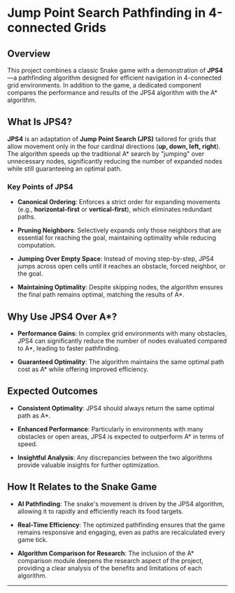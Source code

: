 # Jump Point Search Pathfinding in 4-connected Grids

## Overview

This project combines a classic Snake game with a demonstration of **JPS4**—a pathfinding algorithm designed for efficient navigation in 4-connected grid environments. In addition to the game, a dedicated component compares the performance and results of the JPS4 algorithm with the A\* algorithm.

## What Is JPS4?

**JPS4** is an adaptation of **Jump Point Search (JPS)** tailored for grids that allow movement only in the four cardinal directions (**up, down, left, right**). The algorithm speeds up the traditional A\* search by "jumping" over unnecessary nodes, significantly reducing the number of expanded nodes while still guaranteeing an optimal path.

### Key Points of JPS4

- **Canonical Ordering**: Enforces a strict order for expanding movements (e.g., **horizontal-first** or **vertical-first**), which eliminates redundant paths.
- **Pruning Neighbors**: Selectively expands only those neighbors that are essential for reaching the goal, maintaining optimality while reducing computation.
- **Jumping Over Empty Space**: Instead of moving step-by-step, JPS4 jumps across open cells until it reaches an obstacle, forced neighbor, or the goal.

- **Maintaining Optimality**: Despite skipping nodes, the algorithm ensures the final path remains optimal, matching the results of A\*.

## Why Use JPS4 Over A\*?

- **Performance Gains**: In complex grid environments with many obstacles, JPS4 can significantly reduce the number of nodes evaluated compared to A\*, leading to faster pathfinding.

- **Guaranteed Optimality**: The algorithm maintains the same optimal path cost as A\* while offering improved efficiency.

## Expected Outcomes

- **Consistent Optimality**: JPS4 should always return the same optimal path as A\*.

- **Enhanced Performance**: Particularly in environments with many obstacles or open areas, JPS4 is expected to outperform A\* in terms of speed.
- **Insightful Analysis**: Any discrepancies between the two algorithms provide valuable insights for further optimization.

## How It Relates to the Snake Game

- **AI Pathfinding**: The snake's movement is driven by the JPS4 algorithm, allowing it to rapidly and efficiently reach its food targets.

- **Real-Time Efficiency**: The optimized pathfinding ensures that the game remains responsive and engaging, even as paths are recalculated every game tick.

- **Algorithm Comparison for Research**: The inclusion of the A\* comparison module deepens the research aspect of the project, providing a clear analysis of the benefits and limitations of each algorithm.

---